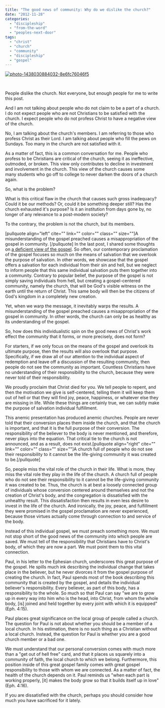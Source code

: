 ```yaml
---
title: "The good news of community: Why do we dislike the church?"
date: "2012-11-28"
categories: 
  - "discipleship"
  - "from-the-word"
  - "peoples-next-door"
tags: 
  - "christ"
  - "church"
  - "community"
  - "discipleship"
  - "gospel"
---
```


[![photo-1438030884032-8e6fc76046f5](images/a0917-photo-1438030884032-8e6fc76046f5.jpg)](https://keelancook.files.wordpress.com/2020/08/a0917-photo-1438030884032-8e6fc76046f5.jpg)

 

People dislike the church. Not everyone, but enough people for me to write this post.

And I am not talking about people who do not claim to be a part of a church. I do not expect people who are not Christians to be satisfied with the church. I expect people who do not profess Christ to have a negative view of the church.

No, I am talking about the church's members. I am referring to those who profess Christ as their Lord. I am talking about people who fill the pews on Sundays. Too many in the church are not satisfied with it.

As a matter of fact, this is a common conversation for me. People who profess to be Christians are critical of the church, seeing it as ineffective, outmoded, or broken. This view only contributes to decline in investment and involvement in the church. This view of the church causes some many students who go off to college to never darken the doors of a church again.

So, what is the problem?

What is this critical flaw in the church that causes such gross inadequacy? Could it be our methods? Or, could it be something deeper still? Has the church exhausted it's purpose? Is it an institution from days gone by, no longer of any relevance to a post-modern society?

To the contrary, the problem is not the church, but its members.

\[pullquote align="left" cite="" link="" color="" class="" size=""\]A misunderstanding of the gospel preached causes a misappropriation of the gospel in community. \[/pullquote\] In the last post, I shared some thoughts on [a deficient view of the gospel](http://blog.keelancook.com/2012/11/the-good-news-of-community.html). So often, our contemporary proclamation of the gospel focuses so much on the means of salvation that we overlook the purpose of salvation. In other words, we showcase that the gospel offers a salvation for each individual from their sin and hell, but we neglect to inform people that this same individual salvation puts them together into a community. Contrary to popular belief, the purpose of the gospel is not simply saving individuals from hell, but creating a gospel-centered community, namely the church, that will be God's visible witness on the earth until the return of Christ. This same body will then be the citizens of God's kingdom in a completely new creation.

Yet, when we warp the message, it inevitably warps the results. A misunderstanding of the gospel preached causes a misappropriation of the gospel in community. In other words, the church can only be as healthy as its understanding of the gospel.

So, how does this individualistic spin on the good news of Christ's work effect the community that it forms, or more precisely, does not form?

For starters, if we only focus on the means of the gospel and overlook its ultimate purpose, then the results will also overlook that purpose. Specifically, if we draw all of our attention to the individual aspect of redemption and leave off a discussion of the resulting community, then people do not see the community as important. Countless Christians have no understanding of their responsibility to the church, because they were never told of their responsibility.

We proudly proclaim that Christ died for you. We tell people to repent, and then the motivation we give is self-centered, telling them it will keep them out of hell or that they will find joy, peace, happiness, or whatever else they are missing in life. While these things are certainly true, we can subtly make the purpose of salvation individual fulfillment.

This anemic presentation has produced anemic churches. People are never told that their conversion places them inside the church, and that the church is important, and that it is the full purpose of their conversion. The responsibility of the believer to the body is never mentioned, and therefore, never plays into the equation. That critical tie to the church is not announced, and as a result, does not exist.\[pullquote align="right" cite="" link="" color="" class="" size=""\]A church full of people who do not see their responsibility to it cannot be the life-giving community it was created to be.\[/pullquote\]

So, people miss the vital role of the church in their life. What is more, they miss the vital role they play in the life of the church. A church full of people who do not see their responsibility to it cannot be the life-giving community it was created to be. Thus, the church is at best a loosely connected group of individuals whose conversion centered around themselves and not the creation of Christ's body, and the congregation is dissatisfied with the unhealthy result. This dissatisfaction then results in even less desire to invest in the life of the church. And ironically, the joy, peace, and fulfillment they were promised in the gospel proclamation are never experienced, because those virtues actually come through connection to and service of the body.

Instead of this individual gospel, we must preach something more. We must not stop short of the good news of the community into which people are saved. We must tell of the responsibility that Christians have to Christ's body, of which they are now a part. We must point them to this vital connection.

Paul, in his letter to the Ephesian church, underscores this great purpose of the gospel. He spills much ink describing the individual change that takes place in the believer, but he never divorces it from the gospel purpose of creating the church. In fact, Paul spends most of the book describing this community that is created by the gospel, and details the individual believer's responsibility. Every believer, as part of this body, has a responsibility to the whole. So much so that Paul can say "we are to grow up in every way into him who is the head, into Christ, from whom the whole body, \[is\] joined and held together by every joint with which it is equipped" (Eph. 4:15).

Paul places great significance on the local group of people called a church. The question for Paul is not about whether you should be a member of a local church. In his estimation, there is no such thing as a Christian without a local church. Instead, the question for Paul is whether you are a good church member or a bad one.

We must understand that our personal conversion comes with much more than a "get out of hell free" card, and that it places us squarely into a community of faith, the local church to which we belong. Furthermore, this position inside of this great gospel family comes with great gospel responsibility to those with whom we are connected. As a matter of fact, the health of the church depends on it. Paul reminds us "when each part is working properly, \[it\] makes the body grow so that it builds itself up in love" (Eph. 4:16).

If you are dissatisfied with the church, perhaps you should consider how much you have sacrificed for it lately.
